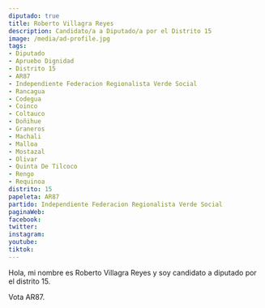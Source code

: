 ```yaml
---
diputado: true
title: Roberto Villagra Reyes
description: Candidato/a a Diputado/a por el Distrito 15
image: /media/ad-profile.jpg
tags:
- Diputado
- Apruebo Dignidad
- Distrito 15
- AR87
- Independiente Federacion Regionalista Verde Social
- Rancagua
- Codegua
- Coinco
- Coltauco
- Doñihue
- Graneros
- Machali
- Malloa
- Mostazal
- Olivar
- Quinta De Tilcoco
- Rengo
- Requinoa
distrito: 15
papeleta: AR87
partido: Independiente Federacion Regionalista Verde Social
paginaWeb:
facebook:
twitter:
instagram:
youtube:
tiktok:
---
```

Hola, mi nombre es Roberto Villagra Reyes y soy candidato a diputado por el distrito 15.

Vota AR87.
